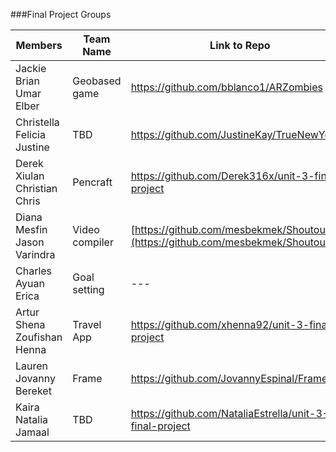 ###Final Project Groups

|Members|Team Name|Link to Repo|
|---|---|---|
|Jackie <br> Brian <br> Umar <br> Elber|Geobased game|https://github.com/bblanco1/ARZombies|
|Christella <br> Felicia <br> Justine|TBD|https://github.com/JustineKay/TrueNewYorker|
|Derek <br> Xiulan <br> Christian <br> Chris|Pencraft|https://github.com/Derek316x/unit-3-final-project|
|Diana <br> Mesfin <br> Jason <br> Varindra|Video compiler|[https://github.com/mesbekmek/Shoutout](https://github.com/mesbekmek/Shoutout)|
|Charles <br> Ayuan <br> Erica|Goal setting|---|
|Artur <br> Shena <br> Zoufishan <br> Henna|Travel App|https://github.com/xhenna92/unit-3-final-project|
|Lauren <br> Jovanny <br> Bereket|Frame|https://github.com/JovannyEspinal/Frame|
|Kaira <br> Natalia <br> Jamaal|TBD|https://github.com/NataliaEstrella/unit-3-final-project|
 
